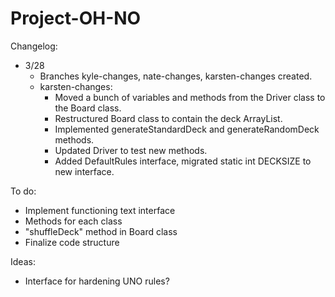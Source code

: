 # Project-OH-NO

Changelog:
* 3/28
  * Branches kyle-changes, nate-changes, karsten-changes created.
  * karsten-changes:
    * Moved a bunch of variables and methods from the Driver class to the Board class.
    * Restructured Board class to contain the deck ArrayList.
    * Implemented generateStandardDeck and generateRandomDeck methods.
    * Updated Driver to test new methods.
    * Added DefaultRules interface, migrated static int DECKSIZE to new interface.

To do:

* Implement functioning text interface
* Methods for each class
* "shuffleDeck" method in Board class
* Finalize code structure

Ideas:

* Interface for hardening UNO rules?
